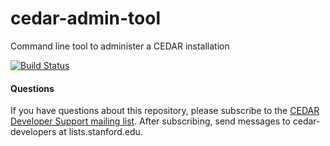 # cedar-admin-tool

Command line tool to administer a CEDAR installation

[![Build Status](https://travis-ci.com/metadatacenter/cedar-admin-tool.svg?branch=master)](https://travis-ci.com/metadatacenter/cedar-admin-tool)

#### Questions

If you have questions about this repository, please subscribe to the [CEDAR Developer Support
mailing list](https://mailman.stanford.edu/mailman/listinfo/cedar-developers).
After subscribing, send messages to cedar-developers at lists.stanford.edu.
